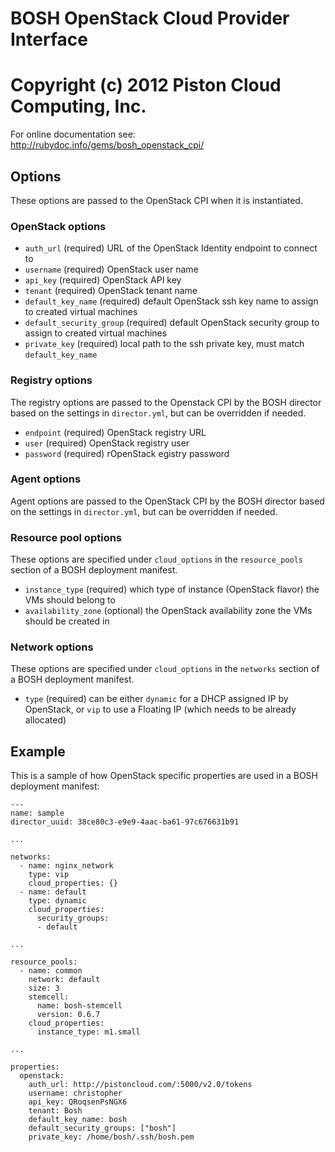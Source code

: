 # BOSH OpenStack Cloud Provider Interface
# Copyright (c) 2012 Piston Cloud Computing, Inc.

For online documentation see: http://rubydoc.info/gems/bosh_openstack_cpi/

## Options

These options are passed to the OpenStack CPI when it is instantiated.

### OpenStack options

* `auth_url` (required)
  URL of the OpenStack Identity endpoint to connect to
* `username` (required)
  OpenStack user name
* `api_key` (required)
  OpenStack API key
* `tenant` (required)
  OpenStack tenant name
* `default_key_name` (required)
  default OpenStack ssh key name to assign to created virtual machines
* `default_security_group` (required)
  default OpenStack security group to assign to created virtual machines
* `private_key` (required)
  local path to the ssh private key, must match `default_key_name`

### Registry options

The registry options are passed to the Openstack CPI by the BOSH director based on the settings in `director.yml`, but can be overridden if needed.

* `endpoint` (required)
  OpenStack registry URL
* `user` (required)
  OpenStack registry user
* `password` (required)
  rOpenStack egistry password

### Agent options

Agent options are passed to the OpenStack  CPI by the BOSH director based on the settings in `director.yml`, but can be overridden if needed.

### Resource pool options

These options are specified under `cloud_options` in the `resource_pools` section of a BOSH deployment manifest.

* `instance_type` (required)
  which type of instance (OpenStack flavor) the VMs should belong to
* `availability_zone` (optional)
  the OpenStack availability zone the VMs should be created in

### Network options

These options are specified under `cloud_options` in the `networks` section of a BOSH deployment manifest.

* `type` (required)
  can be either `dynamic` for a DHCP assigned IP by OpenStack, or `vip` to use a Floating IP (which needs to be already allocated)

## Example

This is a sample of how OpenStack specific properties are used in a BOSH deployment manifest:

    ---
    name: sample
    director_uuid: 38ce80c3-e9e9-4aac-ba61-97c676631b91

    ...

    networks:
      - name: nginx_network
        type: vip
        cloud_properties: {}
      - name: default
        type: dynamic
        cloud_properties:
          security_groups:
          - default

    ...

    resource_pools:
      - name: common
        network: default
        size: 3
        stemcell:
          name: bosh-stemcell
          version: 0.6.7
        cloud_properties:
          instance_type: m1.small

    ...

    properties:
      openstack:
        auth_url: http://pistoncloud.com/:5000/v2.0/tokens
        username: christopher
        api_key: QRoqsenPsNGX6
        tenant: Bosh
        default_key_name: bosh
        default_security_groups: ["bosh"]
        private_key: /home/bosh/.ssh/bosh.pem